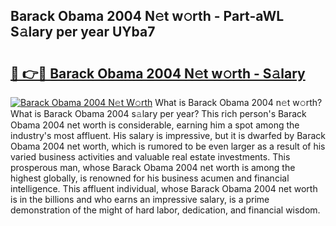 ## Barack Obama 2004 N𝚎t w𝚘rth - Part-aWL S𝚊lary per year UYba7

# <h2><a href="http://gc1wwz.nevu.top/?p=Barack+Obama+2004">🔗 👉🔴 Barack Obama 2004 N𝚎t w𝚘rth - S𝚊lary</a></h2>

[![Barack Obama 2004 N𝚎t W𝚘rth](https://i.imgur.com/Oavwk0R.jpeg)](http://gc1wwz.nevu.top/?p=Barack+Obama+2004)
What is Barack Obama 2004 n𝚎t w𝚘rth? What is Barack Obama 2004 s𝚊lary per year?
This rich person's Barack Obama 2004 net worth is considerable, earning him a spot among the industry's most affluent. His salary is impressive, but it is dwarfed by Barack Obama 2004 net worth, which is rumored to be even larger as a result of his varied business activities and valuable real estate investments. This prosperous man, whose Barack Obama 2004 net worth is among the highest globally, is renowned for his business acumen and financial intelligence. This affluent individual, whose Barack Obama 2004 net worth is in the billions and who earns an impressive salary, is a prime demonstration of the might of hard labor, dedication, and financial wisdom.
